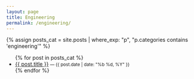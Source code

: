 ```yaml
---
layout: page
title: Engineering
permalink: /engineering/
---
```


{% assign posts_cat = site.posts | where_exp: "p", "p.categories contains 'engineering'" %}
<ul>
{% for post in posts_cat %}
  <li><a href="{{ post.url | relative_url }}">{{ post.title }}</a> <small>— {{ post.date | date: "%b %d, %Y" }}</small></li>
{% endfor %}
</ul>
